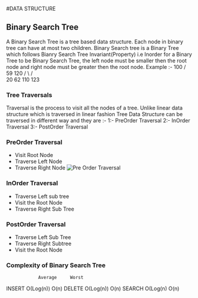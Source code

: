 #DATA STRUCTURE

## Binary Search Tree 
A Binary Search Tree is a tree based data structure.
Each node in binary tree can have at most two children.
Binary Search tree is a Binary Tree which follows Bianry 
Search Tree Invariant(Property) i.e Inorder for a Binary Tree
to be Binary Search Tree, the left node must be smaller 
then the root node and right node must be greater then 
the root node.
Example :- 
            100
           /   \
         59     120
        /  \   /   \
       20  62 110   123




### Tree Traversals
Traversal is the process to visit all the nodes of a tree.
Unlike linear data structure which is traversed in linear fashion
Tree Data Structure can be traversed in different way and they
are :-
1:- PreOrder Traversal
2:- InOrder Traversal
3:- PostOrder Traversal


### PreOrder Traversal
 - Visit Root Node
 - Traverse Left Node
 - Traverse Right Node
 ![Pre Order Traversal](https://austingwalters.com/wp-content/uploads/2014/10/binary-tree-1-pre-order.gif)




### InOrder Traversal
 - Traverse Left sub tree
 - Visit the Root Node
 - Traverse Right Sub Tree
 
### PostOrder Traversal
  - Traverse Left Sub Tree
  - Traverse Right Subtree
  - Visit the Root Node

### Complexity of Binary Search Tree
                Average     Worst
INSERT          O(Log(n))   O(n)
DELETE          O(Log(n))   O(n)
SEARCH          O(Log(n)    O(n)